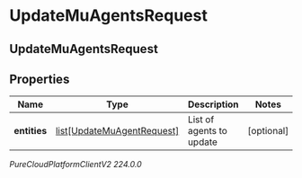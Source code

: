 # UpdateMuAgentsRequest

## UpdateMuAgentsRequest

## Properties

|Name | Type | Description | Notes|
|------------ | ------------- | ------------- | -------------|
| **entities** | [list[UpdateMuAgentRequest]](UpdateMuAgentRequest) | List of agents to update | [optional] |



_PureCloudPlatformClientV2 224.0.0_
